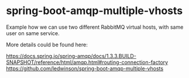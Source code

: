 # spring-boot-amqp-multiple-vhosts

Example how we can use two different RabbitMQ virtual hosts, with same user on same service.

More details could be found here:

https://docs.spring.io/spring-amqp/docs/1.3.3.BUILD-SNAPSHOT/reference/html/amqp.html#routing-connection-factory
https://github.com/ledwinson/spring-boot-amqp-multiple-vhosts
